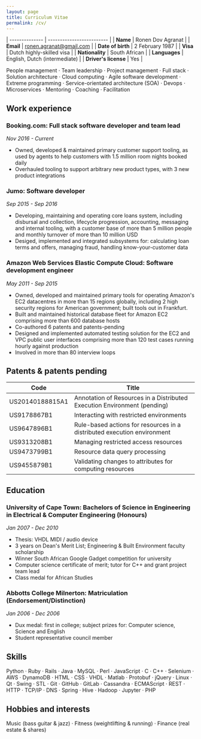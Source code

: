 ```yaml
---
layout: page
title: Curriculum Vitae
permalink: /cv/
---
```


| -------------- | ------------------------- |
| **Name**           | Ronen Dov Agranat         |
| **Email**          | ronen.agranat@gmail.com   |
| **Date of birth**  | 2 February 1987           |
| **Visa**      | Dutch highly-skilled visa |
| **Nationality**    | South African             |
| **Languages**      | English, Dutch (intermediate)            |
| **Driver's license** | Yes                     |

People management &middot; Team leadership &middot; Project management &middot; Full stack &middot; Solution architecture &middot; Cloud computing &middot; Agile software development &middot; Extreme programming &middot; Service-orientated architecture (SOA) &middot; Devops &middot; Microservices &middot; Mentoring &middot; Coaching &middot; Facilitation

## Work experience

### Booking.com: Full stack software developer and team lead

*Nov 2016 - Current*

* Owned, developed & maintained primary customer support tooling, as used by agents to help customers with 1.5 million room nights booked daily
* Overhauled tooling to support arbitrary new product types, with 3 new product integrations
 
### Jumo: Software developer

*Sep 2015 - Sep 2016*

* Developing, maintaining and operating core loans system, including disbursal and collection, lifecycle progression, accounting, messaging and internal tooling, with a customer base of more than 5 million people and monthly turnover of more than 10 million USD
* Desiged, implemented and integrated subsystems for: calculating loan terms and offers, managing fraud, handling know-your-customer data

### Amazon Web Services Elastic Compute Cloud: Software development engineer

*May 2011 - Sep 2015*

* Owned, developed and maintained primary tools for operating Amazon's EC2 datacentres in more than 15 regions globally, including 2 high security regions for American government; built tools out in Frankfurt.
* Built and maintained historical database fleet for Amazon EC2 comprising more than 600 database hosts
* Co-authored 6 patents and patents-pending
* Designed and implemented automated testing solution for the EC2 and VPC public user interfaces comprising more than 120 test cases running hourly against production
* Involved in more than 80 interview loops

## Patents & patents pending

| Code | Title |
| --------------- | -------------------------------------------------- |
| US20140188815A1 | Annotation of Resources in a Distributed Execution Environment  (pending) |
| US9178867B1 | Interacting with restricted environments |
| US9647896B1 | Rule-based actions for resources in a distributed execution environment |
| US9313208B1 | Managing restricted access resources |
| US9473799B1 | Resource data query processing |
| US9455879B1 | Validating changes to attributes for computing resources |

## Education

### University of Cape Town: Bachelors of Science in Engineering in Electrical & Computer Engineering (Honours)
*Jan 2007 - Dec 2010*
* Thesis: VHDL MIDI / audio device
* 3 years on Dean's Merit List; Engineering & Built Environment faculty scholarship
* Winner South African Google Gadget competition for university
* Computer science certificate of merit; tutor for C++ and grant project team lead
* Class medal for African Studies

### Abbotts College Milnerton: Matriculation (Endorsement/Distinction)
*Jan 2006 - Dec 2006*

* Dux medal: first in college; subject prizes for: Computer science, Science and English
* Student representative council member

## Skills

Python &middot; Ruby &middot; Rails &middot; Java &middot; MySQL &middot; Perl &middot; JavaScript &middot; C &middot; C++ &middot; Selenium &middot; AWS &middot; DynamoDB &middot; HTML &middot; CSS &middot; VHDL &middot; Matlab &middot; Protobuf &middot; jQuery &middot; Linux &middot; Qt &middot; Swing &middot; STL &middot; Git &middot; GitHub &middot; GitLab &middot; Cassandra &middot; ECMAScript &middot; REST &middot; HTTP &middot; TCP/IP &middot; DNS &middot; Spring &middot; Hive &middot; Hadoop &middot; Jupyter &middot; PHP

## Hobbies and interests

Music (bass guitar & jazz) &middot; Fitness (weightlifting & running) &middot; Finance (real estate & shares)
